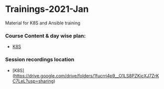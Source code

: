# Trainings-2021-Jan
Material for K8S and Ansible training

### Course Content & day wise plan:
- [K8S](K8S.md)

### Session recordings location
- [K8S] (https://drive.google.com/drive/folders/1fucrri4p9__O1LS8PZKicXJ7ZrKC7LeL?usp=sharing)
	
